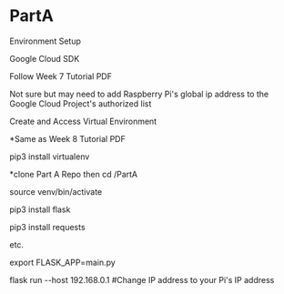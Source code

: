 # PartA

Environment Setup

Google Cloud SDK

Follow Week 7 Tutorial PDF

Not sure but may need to add Raspberry Pi's global ip address to the Google Cloud Project's authorized list

Create and Access Virtual Environment
 
*Same as Week 8 Tutorial PDF

pip3 install virtualenv

*clone Part A Repo then cd /PartA

source venv/bin/activate

pip3 install flask 

pip3 install requests

etc.

export FLASK_APP=main.py

flask run --host 192.168.0.1 #Change IP address to your Pi's IP address
